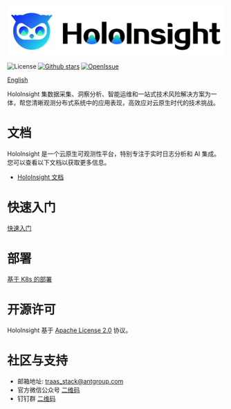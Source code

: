 <p align="center">
  <img src="./docs/logo/HoloInsight%20LOGO-02.png" alt="HoloInsight">
</p>

![License](https://img.shields.io/badge/license-Apache--2.0-green.svg)
[![Github stars](https://img.shields.io/github/stars/traas-stack/holoinsight?style=flat-square])](https://github.com/traas-stack/holoinsight)
[![OpenIssue](https://img.shields.io/github/issues/traas-stack/holoinsight)](https://github.com/traas-stack/holoinsight/issues)

[English](./README.md)  

HoloInsight 集数据采集、洞察分析、智能运维和一站式技术风险解决方案为一体，帮您清晰观测分布式系统中的应用表现，高效应对云原生时代的技术挑战。


# 文档
HoloInsight 是一个云原生可观测性平台，特别专注于实时日志分析和 AI 集成。您可以查看以下文档以获取更多信息。
* [HoloInsight 文档](https://traas-stack.github.io/holoinsight-docs/)

# 快速入门
[快速入门](https://traas-stack.github.io/holoinsight-docs/cn/introduction/quick-start.html)

# 部署
[基于 K8s 的部署](https://traas-stack.github.io/holoinsight-docs/cn/operations/deployment/k8s.html)

# 开源许可
HoloInsight 基于 [Apache License 2.0](https://github.com/traas-stack/holoinsight/blob/main/LICENSE) 协议。

# 社区与支持
- 邮箱地址: traas_stack@antgroup.com
- 官方微信公众号 [二维码](https://github.com/traas-stack/community/blob/main/holoinsight/contact-us/wechat-qrcode.jpg)
- 钉钉群 [二维码](https://github.com/traas-stack/community/blob/main/holoinsight/contact-us/dingtalk-qrcode.jpg)
